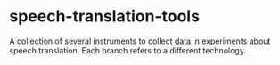 speech-translation-tools
========================

A collection of several instruments to collect data in experiments about speech translation. Each branch refers to a different technology.
